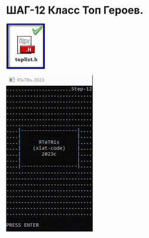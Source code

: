 # ШАГ-12 Класс Топ Героев.
 
 ![Screenshot in game 1](./control/12-7.jpg)
    
 ![Screenshot in game 1](./12.gif)
 
 